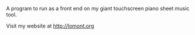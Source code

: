A program to run as a front end on my giant touchscreen piano sheet music tool.

Visit my website at http://lomont.org
